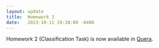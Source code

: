 ```yaml
---
layout: update
title:  Homework 2
date:   2023-10-11 19:30:00 -0400
---
```


Homework 2 (Classification Task) is now available in [Quera](https://quera.org/course/assignments/57821/problems).

